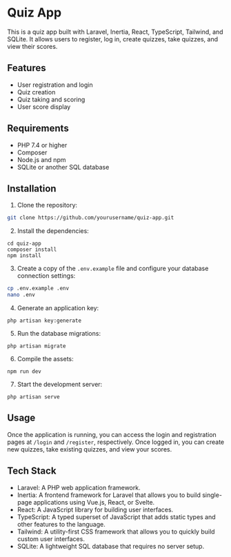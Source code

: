 Quiz App
========

This is a quiz app built with Laravel, Inertia, React, TypeScript, Tailwind, and SQLite. It allows users to register, log in, create quizzes, take quizzes, and view their scores.

Features
--------

* User registration and login
* Quiz creation
* Quiz taking and scoring
* User score display

Requirements
------------

* PHP 7.4 or higher
* Composer
* Node.js and npm
* SQLite or another SQL database

Installation
------------

1. Clone the repository:

```bash
git clone https://github.com/yourusername/quiz-app.git
```

2. Install the dependencies:

```
cd quiz-app
composer install
npm install
```

3. Create a copy of the `.env.example` file and configure your database connection settings:

```bash
cp .env.example .env
nano .env
```

4. Generate an application key:

```
php artisan key:generate
```

5. Run the database migrations:

```
php artisan migrate
```

6. Compile the assets:

```
npm run dev
```

7. Start the development server:

```
php artisan serve
```

Usage
-----

Once the application is running, you can access the login and registration pages at `/login` and `/register`, respectively. Once logged in, you can create new quizzes, take existing quizzes, and view your scores.

Tech Stack
----------

* Laravel: A PHP web application framework.
* Inertia: A frontend framework for Laravel that allows you to build single-page applications using Vue.js, React, or Svelte.
* React: A JavaScript library for building user interfaces.
* TypeScript: A typed superset of JavaScript that adds static types and other features to the language.
* Tailwind: A utility-first CSS framework that allows you to quickly build custom user interfaces.
* SQLite: A lightweight SQL database that requires no server setup.
